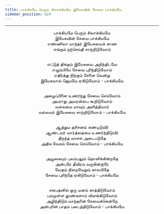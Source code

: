 ```yaml
---
title: பாக்கியமே பெரும் சிலாக்கியமே இயேசுவின் சேவை பாக்கியமே
sidebar_position: 624
---
```


---
<center>
பாக்கியமே பெரும் சிலாக்கியமே<br/>
இயேசுவின் சேவை பாக்கியமே<br/>
எண்ணிலா மாந்தர் இயேசுவைக் காண<br/>
எங்கும் நற்செய்தி சாற்றிடுவோம்<br/><br/>

எட்டுத் திக்கும் இயேசுவை அறிந்திடவே<br/>
எழும்பியே சேவை புரிந்திடுவோம்<br/>
எதிர்த்து நிற்கும் சேனை வென்று<br/>
இயேசுவால் ஜெயமே ஏகிடுவோம்            - பாக்கியமே<br/><br/>

அழைப்பினை உணர்ந்து சேவை செய்வோம்<br/>
அயராது அவரன்பை கூறிடுவோம்<br/>
வல்லமை யாவும் அளித்திவார்<br/>
வல்லவர் இயேசுவை சாற்றிடுவோம்        - பாக்கியமே<br/><br/>

ஆத்தும தரிசனம் கண்டிடுவீர்<br/>
ஆண்டவர் வார்த்தையை உணர்ந்திடுவீர்<br/>
திறந்த வாசல் அடைபடுதே<br/>
அதிக வேகம் சேவை செய்வோம்            - பாக்கியமே<br/><br/>

அழுகையும் புலம்பலும் தொனிக்கின்றதே<br/>
அன்பரே தீவிரம் வருகின்றாரே<br/>
வேதம் நிறைவேறும் காலமிதே<br/>
சேவை புரிந்தே ஏகிடுவோம்                - பாக்கியமே<br/><br/>

சபைதனில் ஒரு மனம் காத்திடுவோம்<br/>
பலமுள்ள தூண்களாய் விளங்கிடுவோம்<br/>
அழிந்திடும் மாந்தரின் சேவைக்கென்றே<br/>
அன்பரின் பாதம் படைத்திடுவோம்            - பாக்கியமே
</center>